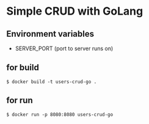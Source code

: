 # Simple CRUD with GoLang

## Environment variables
+ SERVER_PORT (port to server runs on)

## for build
```
$ docker build -t users-crud-go .
```

## for run
```
$ docker run -p 8080:8080 users-crud-go
```

